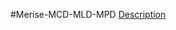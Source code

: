 #Merise-MCD-MLD-MPD 
[Description](https://github.com/Habaya76/keke_voyage/blob/main/Diagrammes/MCD.png)